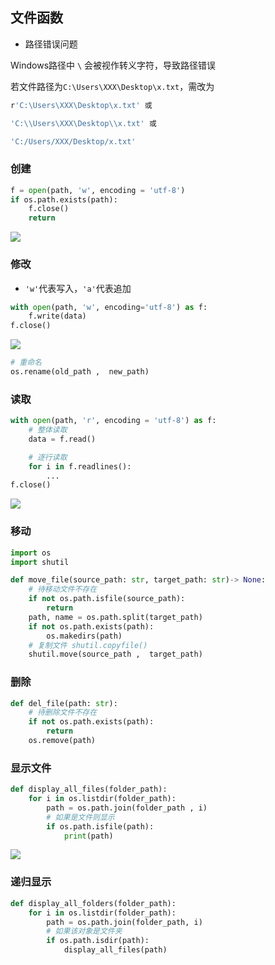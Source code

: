 <!--
 * @Description: 
 * @Version: 1.0
 * @Author: DaLao
 * @Email: dalao_li@163.com
 * @Date: 2021-09-24 20:37:24
 * @LastEditors: DaLao
 * @LastEditTime: 2022-01-13 01:52:36
-->

## 文件函数

- 路径错误问题

Windows路径中 `\` 会被视作转义字符，导致路径错误

若文件路径为`C:\Users\XXX\Desktop\x.txt`，需改为

```sh
r'C:\Users\XXX\Desktop\x.txt' 或

'C:\\Users\XXX\Desktop\\x.txt' 或

'C:/Users/XXX/Desktop/x.txt'
```

### 创建

```py
f = open(path, 'w', encoding = 'utf-8')
if os.path.exists(path):
    f.close()
    return
```

![](https://cdn.hurra.ltd/img/20211225130907.png)

### 修改

- `'w'`代表写入，`'a'`代表追加

```py
with open(path, 'w', encoding='utf-8') as f:
    f.write(data)
f.close()   
```

![](https://cdn.hurra.ltd/img/20211225132548.png)

```py
# 重命名
os.rename(old_path ,  new_path)
```

### 读取

```py
with open(path, 'r', encoding = 'utf-8') as f:
    # 整体读取
    data = f.read()

    # 逐行读取
    for i in f.readlines():
        ...
f.close()   
```

![](https://cdn.hurra.ltd/img/20211225142026.png)

### 移动

```py
import os
import shutil

def move_file(source_path: str, target_path: str)-> None:
    # 待移动文件不存在
    if not os.path.isfile(source_path):
        return
    path, name = os.path.split(target_path)
    if not os.path.exists(path):
        os.makedirs(path)
    # 复制文件 shutil.copyfile() 
    shutil.move(source_path ,  target_path)
```

### 删除

```py
def del_file(path: str):
    # 待删除文件不存在
    if not os.path.exists(path):
        return
    os.remove(path)
```

### 显示文件

```py
def display_all_files(folder_path):
    for i in os.listdir(folder_path):
        path = os.path.join(folder_path , i)
        # 如果是文件则显示
        if os.path.isfile(path):
            print(path)
```

![](https://cdn.hurra.ltd/img/20211225150924.png)

### 递归显示

```py
def display_all_folders(folder_path):
    for i in os.listdir(folder_path):
        path = os.path.join(folder_path, i)
        # 如果该对象是文件夹
        if os.path.isdir(path):
            display_all_files(path)
```



